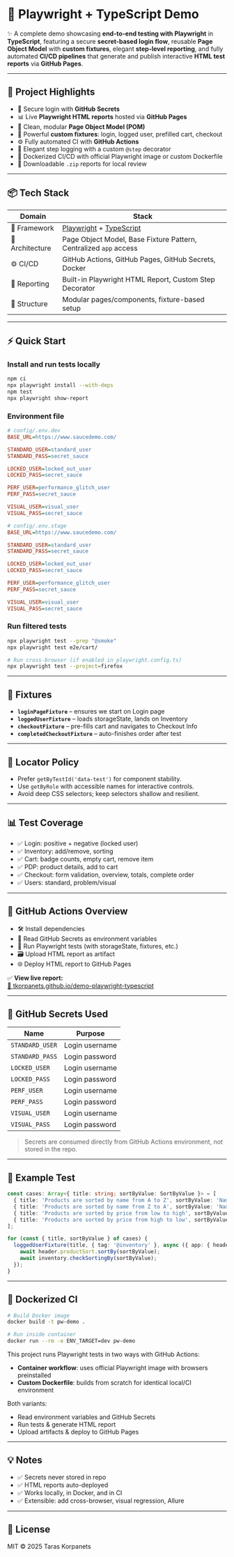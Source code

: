 # 🧪 Playwright + TypeScript Demo

✨ A complete demo showcasing **end-to-end testing with Playwright** in **TypeScript**, featuring a secure **secret-based login flow**, reusable **Page Object Model** with **custom fixtures**, elegant **step-level reporting**, and fully automated **CI/CD pipelines** that generate and publish interactive **HTML test reports** via **GitHub Pages**.

---

## 🚀 Project Highlights

- 🔐 Secure login with **GitHub Secrets**
- 📊 Live **Playwright HTML reports** hosted via **GitHub Pages**
- 🧱 Clean, modular **Page Object Model (POM)**
- 🧩 Powerful **custom fixtures**: login, logged user, prefilled cart, checkout
- ⚙️ Fully automated CI with **GitHub Actions**
- 🧪 Elegant step logging with a custom `@step` decorator
- 🐳 Dockerized CI/CD with official Playwright image or custom Dockerfile
- 📁 Downloadable `.zip` reports for local review

---

## 📦 Tech Stack

| Domain          | Stack                                                                                 |
| --------------- | ------------------------------------------------------------------------------------- |
| 🔧 Framework    | [Playwright](https://playwright.dev/) + [TypeScript](https://www.typescriptlang.org/) |
| 🧱 Architecture | Page Object Model, Base Fixture Pattern, Centralized `app` access                     |
| ⚙️ CI/CD        | GitHub Actions, GitHub Pages, GitHub Secrets, Docker                                  |
| 🧪 Reporting    | Built-in Playwright HTML Report, Custom Step Decorator                                |
| 📂 Structure    | Modular pages/components, fixture-based setup                                         |

---

## ⚡ Quick Start

### Install and run tests locally

```bash
npm ci
npx playwright install --with-deps
npm test
npx playwright show-report
```

### Environment file

```ini
# config/.env.dev
BASE_URL=https://www.saucedemo.com/

STANDARD_USER=standard_user
STANDARD_PASS=secret_sauce

LOCKED_USER=locked_out_user
LOCKED_PASS=secret_sauce

PERF_USER=performance_glitch_user
PERF_PASS=secret_sauce

VISUAL_USER=visual_user
VISUAL_PASS=secret_sauce
```

```ini
# config/.env.stage
BASE_URL=https://www.saucedemo.com/

STANDARD_USER=standard_user
STANDARD_PASS=secret_sauce

LOCKED_USER=locked_out_user
LOCKED_PASS=secret_sauce

PERF_USER=performance_glitch_user
PERF_PASS=secret_sauce

VISUAL_USER=visual_user
VISUAL_PASS=secret_sauce
```

### Run filtered tests

```bash
npx playwright test --grep "@smoke"
npx playwright test e2e/cart/

# Run cross-browser (if enabled in playwright.config.ts)
npx playwright test --project=firefox
```

---

## 🧩 Fixtures

- **`loginPageFixture`** – ensures we start on Login page
- **`loggedUserFixture`** – loads storageState, lands on Inventory
- **`checkoutFixture`** – pre-fills cart and navigates to Checkout Info
- **`completedCheckoutFixture`** – auto-finishes order after test

---

## 🎯 Locator Policy

- Prefer `getByTestId('data-test')` for component stability.
- Use `getByRole` with accessible names for interactive controls.
- Avoid deep CSS selectors; keep selectors shallow and resilient.

---

## 📊 Test Coverage

- ✅ Login: positive + negative (locked user)
- ✅ Inventory: add/remove, sorting
- ✅ Cart: badge counts, empty cart, remove item
- ✅ PDP: product details, add to cart
- ✅ Checkout: form validation, overview, totals, complete order
- ✅ Users: standard, problem/visual

---

## 📄 GitHub Actions Overview

- 🛠 Install dependencies
- 🔐 Read GitHub Secrets as environment variables
- 🧪 Run Playwright tests (with storageState, fixtures, etc.)
- 🗃 Upload HTML report as artifact
- 🌐 Deploy HTML report to GitHub Pages

✅ **View live report:**  
[🔗 tkorpanets.github.io/demo-playwright-typescript](https://tkorpanets.github.io/demo-playwright-typescript/)

---

## 🔐 GitHub Secrets Used

| Name            | Purpose        |
| --------------- | -------------- |
| `STANDARD_USER` | Login username |
| `STANDARD_PASS` | Login password |
| `LOCKED_USER`   | Login username |
| `LOCKED_PASS`   | Login password |
| `PERF_USER`     | Login username |
| `PERF_PASS`     | Login password |
| `VISUAL_USER`   | Login username |
| `VISUAL_PASS`   | Login password |

> Secrets are consumed directly from GitHub Actions environment, not stored in the repo.

---

## 🧪 Example Test

```ts
const cases: Array<{ title: string; sortByValue: SortByValue }> = [
  { title: 'Products are sorted by name from A to Z', sortByValue: 'Name (A to Z)' },
  { title: 'Products are sorted by name from Z to A', sortByValue: 'Name (Z to A)' },
  { title: 'Products are sorted by price from low to high', sortByValue: 'Price (low to high)' },
  { title: 'Products are sorted by price from high to low', sortByValue: 'Price (high to low)' },
];

for (const { title, sortByValue } of cases) {
  loggedUserFixture(title, { tag: '@inventory' }, async ({ app: { header, inventory } }) => {
    await header.productSort.sortBy(sortByValue);
    await inventory.checkSortingBy(sortByValue);
  });
}
```

---

## 🐳 Dockerized CI

```bash
# Build Docker image
docker build -t pw-demo .

# Run inside container
docker run --rm -e ENV_TARGET=dev pw-demo
```

This project runs Playwright tests in two ways with GitHub Actions:

- **Container workflow**: uses official Playwright image with browsers preinstalled
- **Custom Dockerfile**: builds from scratch for identical local/CI environment

Both variants:

- Read environment variables and GitHub Secrets
- Run tests & generate HTML report
- Upload artifacts & deploy to GitHub Pages

---

## 💡 Notes

- ✅ Secrets never stored in repo
- ✅ HTML reports auto-deployed
- ✅ Works locally, in Docker, and in CI
- ✅ Extensible: add cross-browser, visual regression, Allure

---

## 📜 License

MIT © 2025 Taras Korpanets
